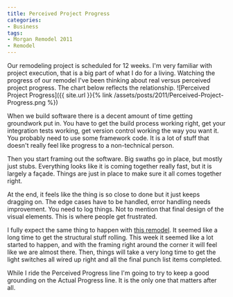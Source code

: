 ```yaml
---
title: Perceived Project Progress
categories:
- Business
tags:
- Morgan Remodel 2011
- Remodel
---
```


Our remodeling project is scheduled for 12 weeks. I'm very familiar with project execution, that is a big part of what I do for a living. Watching the progress of our remodel I've been thinking about real versus perceived project progress. The chart below reflects the relationship.
![Perceived Project Progress]({{ site.url }}{% link /assets/posts/2011/Perceived-Project-Progress.png %})

When we build software there is a decent amount of time getting groundwork put in. You have to get the build process working right, get your integration tests working, get version control working the way you want it. You probably need to use some framework code. It is a lot of stuff that doesn't really feel like progress to a non-technical person.

Then you start framing out the software. Big swaths go in place, but mostly just stubs. Everything looks like it is coming together really fast, but it is largely a façade. Things are just in place to make sure it all comes together right.

At the end, it feels like the thing is so close to done but it just keeps dragging on. The edge cases have to be handled, error handling needs improvement. You need to log things. Not to mention that final design of the visual elements. This is where people get frustrated.

I fully expect the same thing to happen with [this remodel](http://thingelstad.com/s/tag/morgan-remodel-2011/img). It seemed like a long time to get the structural stuff rolling. This week it seemed like a lot started to happen, and with the framing right around the corner it will feel like we are almost there. Then, things will take a very long time to get the light switches all wired up right and all the final punch list items completed.

While I ride the Perceived Progress line I'm going to try to keep a good grounding on the Actual Progress line. It is the only one that matters after all.
